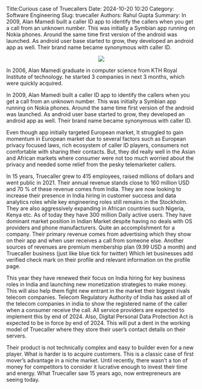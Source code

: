 Title:Curious case of Truecallers
Date: 2024-10-20 10:20
Category: Software Engineering
Slug: truecaller
Authors: Rahul Gupta
Summary: In 2009, Alan Mamedi built a caller ID app to identify the callers when you get a call from an unknown number. This was initially a Symbian app running on Nokia phones. Around the same time first version of the android was launched. As android user base started to grow, they developed an android app as well. Their brand name became synonymous with caller ID.

<p align="center">
<img src="{static}/images/truecaller.webp">
</p>


In 2006, Alan Mamedi graduate in computer science from KTH Royal Institute of technology. he started 3 companies in next 3 months, which were quickly acquired.

In 2009, Alan Mamedi built a caller ID app to identify the callers when you get a call from an unknown number. This was initially a Symbian app running on Nokia phones. Around the same time first version of the android was launched. As android user base started to grow, they developed an android app as well. Their brand name became synonymous with caller ID.

Even though app initially targeted European market, It struggled to gain momentum in European market due to several factors such as European privacy focused laws, rich ecosystem of caller ID players, consumers not comfortable with sharing their contacts. But, they did really well in the Asian and African markets where consumer were not too much worried about the privacy and needed some relief from the pesky telemarketer callers.

In 15 years, Truecaller grew to 415 employees, raised millions of dollars and went public in 2021. Their annual revenue stands close to 160 million USD and 70 % of these revenue comes from India. They are now looking to increase their presence in India hiring in customer success and data analytics roles while key engineering roles still remains in the Stockholm. They are also aggressively expanding in African countries such Nigeria, Kenya etc. As of today they have 300 million Daily active users. They have dominant market position in Indian Market despite having no deals with OS providers and phone manufacturers. Quite an accomplishment for a company. Their primary revenue comes from advertising which they show on their app and when user receives a call from someone else. Another sources of revenues are premium membership plan (9.99 USD a month) and Truecaller business (just like blue tick for twitter) Which let businesses add verified check mark on their profile and relevant information on the profile page.

This year they have renewed their focus on India hiring for key business roles in India and launching new monetization strategies to make money. This will also help them fight new entrant in the market their biggest rivals telecom companies. Telecom Regulatory Authority of India has asked all of the telecom companies in india to show the registered name of the caller when a consumer receive the call. All service providers are expected to implement this by end of 2024. Also, Digital Personal Data Protection Act is expected to be in force by end of 2024. This will put a dent in the working model of Truecaller where they store their user’s contact details on their servers.

Their product is not technically complex and easy to builder even for a new player. What is harder is to acquire customers. This is a classic case of first mover’s advantage in a niche market. Until recently, there wasn’t a ton of money for competitors to consider it lucrative enough to invest their time and energy. What Truecaller saw 15 years ago, now entrepreneurs are seeing today.

